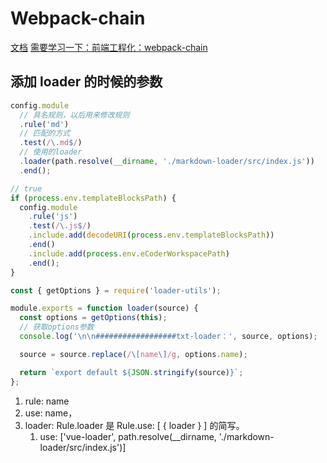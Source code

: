 # Webpack-chain

[文档](https://github.com/neutrinojs/webpack-chain#getting-started)
[需要学习一下：前端工程化：webpack-chain](https://juejin.cn/post/6844904138954801166)

## 添加 loader 的时候的参数

```js
config.module
  // 具名规则，以后用来修改规则
  .rule('md')
  // 匹配的方式
  .test(/\.md$/)
  // 使用的loader
  .loader(path.resolve(__dirname, './markdown-loader/src/index.js'))
  .end();

// true
if (process.env.templateBlocksPath) {
  config.module
    .rule('js')
    .test(/\.js$/)
    .include.add(decodeURI(process.env.templateBlocksPath))
    .end()
    .include.add(process.env.eCoderWorkspacePath)
    .end();
}
```

```js
const { getOptions } = require('loader-utils');

module.exports = function loader(source) {
  const options = getOptions(this);
  // 获取options参数
  console.log('\n\n##################txt-loader：', source, options);

  source = source.replace(/\[name\]/g, options.name);

  return `export default ${JSON.stringify(source)}`;
};
```

1. rule: name
2. use: name，
3. loader: Rule.loader 是 Rule.use: [ { loader } ] 的简写。
   1. use: ['vue-loader', path.resolve(__dirname, './markdown-loader/src/index.js')]

